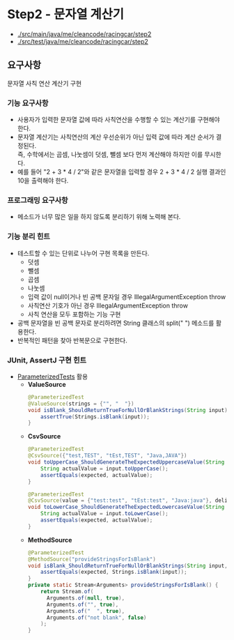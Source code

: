 # Step2 - 문자열 계산기

- [./src/main/java/me/cleancode/racingcar/step2](./src/main/java/me/cleancode/racingcar/step2)
- [./src/test/java/me/cleancode/racingcar/step2](./src/test/java/me/cleancode/racingcar/step2)

## 요구사항

문자열 사칙 연산 계산기 구현

### 기능 요구사항

- 사용자가 입력한 문자열 값에 따라 사칙연산을 수행할 수 있는 계산기를 구현해야 한다.
- 문자열 계산기는 사칙연산의 계산 우선순위가 아닌 입력 값에 따라 계산 순서가 결정된다.\
  즉, 수학에서는 곱셈, 나눗셈이 덧셈, 뺄셈 보다 먼저 계산해야 하지만 이를 무시한다.
- 예를 들어 "2 + 3 * 4 / 2"와 같은 문자열을 입력할 경우 2 + 3 * 4 / 2 실행 결과인 10을 출력해야 한다.

### 프로그래밍 요구사항

- 메소드가 너무 많은 일을 하지 않도록 분리하기 위해 노력해 본다.

### 기능 분리 힌트

- 테스트할 수 있는 단위로 나누어 구현 목록을 만든다.
  - 덧셈
  - 뺄셈
  - 곱셈
  - 나눗셈
  - 입력 값이 null이거나 빈 공백 문자일 경우 IllegalArgumentException throw
  - 사칙연산 기호가 아닌 경우 IllegalArgumentException throw
  - 사칙 연산을 모두 포함하는 기능 구현
- 공백 문자열을 빈 공백 문자로 분리하려면 String 클래스의 split(" ") 메소드를 활용한다.
- 반복적인 패턴을 찾아 반복문으로 구현한다.

### JUnit, AssertJ 구현 힌트

- [ParameterizedTests](https://www.baeldung.com/parameterized-tests-junit-5) 활용
  - **ValueSource**
    ```java
    @ParameterizedTest
    @ValueSource(strings = {"", "  "})
    void isBlank_ShouldReturnTrueForNullOrBlankStrings(String input) {
        assertTrue(Strings.isBlank(input));
    }
    ```
  - **CsvSource**
    ```java
    @ParameterizedTest
    @CsvSource({"test,TEST", "tEst,TEST", "Java,JAVA"})
    void toUpperCase_ShouldGenerateTheExpectedUppercaseValue(String input, String expected) {
        String actualValue = input.toUpperCase();
        assertEquals(expected, actualValue);
    }
    
    @ParameterizedTest
    @CsvSource(value = {"test:test", "tEst:test", "Java:java"}, delimiter = ':')
    void toLowerCase_ShouldGenerateTheExpectedLowercaseValue(String input, String expected) {
        String actualValue = input.toLowerCase();
        assertEquals(expected, actualValue);
    }
    ```
  - **MethodSource**
    ```java
    @ParameterizedTest
    @MethodSource("provideStringsForIsBlank")
    void isBlank_ShouldReturnTrueForNullOrBlankStrings(String input, boolean expected) {
        assertEquals(expected, Strings.isBlank(input));
    }
    private static Stream<Arguments> provideStringsForIsBlank() {
        return Stream.of(
          Arguments.of(null, true),
          Arguments.of("", true),
          Arguments.of("  ", true),
          Arguments.of("not blank", false)
        );
    }
    ```
